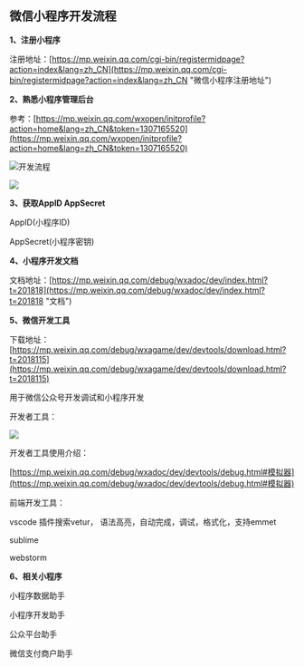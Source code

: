## 微信小程序开发流程 ##
**1、注册小程序**

注册地址：[https://mp.weixin.qq.com/cgi-bin/registermidpage?action=index&lang=zh_CN](https://mp.weixin.qq.com/cgi-bin/registermidpage?action=index&lang=zh_CN "微信小程序注册地址")

**2、熟悉小程序管理后台**

参考：[https://mp.weixin.qq.com/wxopen/initprofile?action=home&lang=zh_CN&token=1307165520](https://mp.weixin.qq.com/wxopen/initprofile?action=home&lang=zh_CN&token=1307165520)

![开发流程](https://github.com/chenghongqiang/miniProgram/blob/master/picture/1.png)

![](https://github.com/chenghongqiang/miniProgram/blob/master/picture/2.png)

**3、获取AppID AppSecret**

AppID(小程序ID)

AppSecret(小程序密钥)

**4、小程序开发文档**

文档地址：[https://mp.weixin.qq.com/debug/wxadoc/dev/index.html?t=201818](https://mp.weixin.qq.com/debug/wxadoc/dev/index.html?t=201818 "文档")

**5、微信开发工具**

下载地址：[https://mp.weixin.qq.com/debug/wxagame/dev/devtools/download.html?t=2018115](https://mp.weixin.qq.com/debug/wxagame/dev/devtools/download.html?t=2018115)

用于微信公众号开发调试和小程序开发

开发者工具：

![](https://github.com/chenghongqiang/miniProgram/blob/master/picture/4.png)

开发者工具使用介绍：

[https://mp.weixin.qq.com/debug/wxadoc/dev/devtools/debug.html#模拟器](https://mp.weixin.qq.com/debug/wxadoc/dev/devtools/debug.html#模拟器)

前端开发工具：

vscode 插件搜索vetur， 语法高亮，自动完成，调试，格式化，支持emmet

sublime

webstorm


**6、相关小程序**

小程序数据助手

小程序开发助手

公众平台助手

微信支付商户助手

